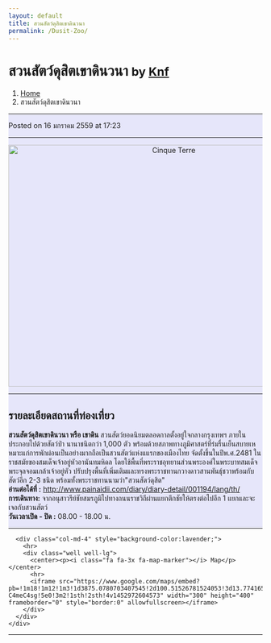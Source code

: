 ```yaml
---
layout: default
title: สวนสัตว์ดุสิตเขาดินวนา
permalink: /Dusit-Zoo/
---
```


<!-- Page Content -->
<div class="container">
<!-- Page Heading/Breadcrumbs -->
  <div class="row">
    <div class="col-lg-12">
      <h1 class="page-header"> สวนสัตว์ดุสิตเขาดินวนา
        <small>by <a href="#"> Knf</a>
        </small>
      </h1>
      <ol class="breadcrumb">
        <li><a href="index.html">Home</a>
        </li>
        <li class="active">สวนสัตว์ดุสิตเขาดินวนา</li>
      </ol>
    </div>
  </div>
<!-- /.row -->
<!-- Content Row -->
  <div class="row">
<!-- Blog Post Content Column -->
  <div class="col-md-8" style="background-color:lavender;" >
<!-- Blog Post -->
  <hr>
<!-- Date/Time -->
  <p><i class="fa fa-clock-o"></i> Posted on 16 มกราคม 2559 at 17:23 </p>
  <hr>
<!-- Preview Image -->
  <center>
    <img src="http://img.painaidii.com/images/20131226_3_1388040999_122165.jpg"
    class="img-thumbnail" alt="Cinque Terre" width="640" height="480">
  </center>
  <hr>
<!-- Post Content -->
  <h2>รายละเอียดสถานที่ท่องเที่ยว</h2>
    <div class="well well-lg">
      <b>สวนสัตว์ดุสิตเขาดินวนา หรือ เขาดิน</b> สวนสัตว์ยอดนิยมตลอดกาลตั้งอยู่ใจกลางกรุงเทพฯ ภายในประกอบไปด้วยสัตว์ป่า
        นานาชนิตกว่า 1,000 ตัว พร้อมด้วยสภาพทางภูมิศาสตร์ที่ร่มรื่นเย็นสบายเหหมาะแก่การพักผ่อนเป็นอย่างมากถือเป็นสวนสัตว์แห่งแแรกของเมืองไทย
        จัดตั้งขึ้นในปีพ.ศ.2481 ในราชสมัยของสมเด็จเจ้าอยู่หัวอานันทมหิดล โดยใช้พื้นที่พระราชอุทยานส่วนพระองศ์ในพระบาทสมเด็จพระจุลจอมเกล้าเจ้าอยู่หัว
        ปรับปรุงพื้นที่เพิ่มเติมและทรงพระราชทานกวางดาวสานพันธุ์ชวาพร้อมกับสัตว์อีก 2-3 ชนิด พร้อมทั้งพระราชทานนามว่า"สวนสัตว์ดุสิต"
        <br><b>อ่านต่อได้ที่ :</b> <a href="http://www.painaidii.com/diary/diary-detail/001194/lang/th/">http://www.painaidii.com/diary/diary-detail/001194/lang/th/</a>
        <br><b>การเดินทาง:</b> จากอนุสาวรีย์ชัยสมรภูมิไปทางถนนราชวิถีผ่านแยกตึกชัยให้ตรงต่อไปอีก 1 แยกและจะเจอกับสวนสัตว์
        <br><b>วันเวลาเปิด - ปิด :</b>  08.00 - 18.00 น.
    </div>
    <hr>
  </div>

      <div class="col-md-4" style="background-color:lavender;">
        <hr>
        <div class="well well-lg">
          <center><p><i class="fa fa-3x fa-map-marker"></i> Map</p></center>
          <hr>
          <iframe src="https://www.google.com/maps/embed?pb=!1m18!1m12!1m3!1d3875.0780703407545!2d100.51526781524053!3d13.774165400484906!2m3!1f0!2f0!3f0!3m2!1i1024!2i768!4f13.1!3m3!1m2!1s0x30e2995ab7d1d61b%3A0xd4d7412476b8b411!2z4Liq4Lin4LiZ4Liq4Lix4LiV4Lin4LmM4LiU4Li44Liq4Li04LiVIOC5gOC4guC4suC4lOC4tOC4meC4p-C4meC4sg!5e0!3m2!1sth!2sth!4v1452972604573" width="300" height="400" frameborder="0" style="border:0" allowfullscreen></iframe>
        </div>
      </div>
    </div>
  </div>
  <!-- /.row -->
  <hr>
